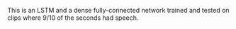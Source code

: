 This is an LSTM and a dense fully-connected network trained and tested on clips where 9/10 of the seconds had speech. 

